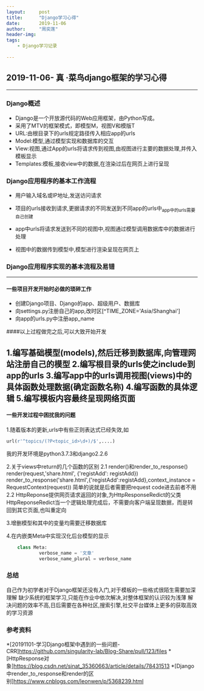```yaml
---
layout:		post
title:		"Django学习心得"
date:		2019-11-06
author:		"周奕莲"
header-img:
tags:
	- Django学习记录
	
---
```

## 2019-11-06- **真** ·菜鸟django框架的学习心得

-----------------------------------------------------

### **Django概述**

+ Django是一个开放源代码的Web应用框架，由Python写成。
+ 采用了MTV的框架模式，即模型M，视图V和模版T
+ URL:由根目录下的urls规定路径传入相应app的urls
+ Model:模型,通过模型实现和数据库的交互
+ View:视图,通过App的urls将请求传到视图,由视图进行主要的数据处理,并传入模板显示
+ Templates:模板,接收view中的数据,在渲染过后在网页上进行呈现



### Django应用程序的基本工作流程



* 用户输入域名或IP地址,发送访问请求

* 项目的urls接收到请求,更据请求的不同发送到不同app的urls中<sub>app中的urls需要自己创建</sub>
* app中urls将请求发送到不同的视图中,视图通过模型调用数据库中的数据进行处理
* 视图中的数据传到模型中,模型进行渲染呈现在网页上

### Django应用程序实现的基本流程及易错



--------------------------------------------------------------

#### 一些项目开发开始时必做的琐碎工作




* 创建Django项目、Django的app、超级用户、数据库
* 向settings.py注册自己的app,改时区[^TIME_ZONE='Asia/Shanghai']
* 向app的urls.py中注册app_name

####以上过程做完之后,可以大致开始开发

1.编写基础模型(models),然后迁移到数据库,向管理网站注册自己的模型
2.编写根目录的urls使之include到app的urls
3.编写app中的urls调用视图(views)中的具体函数处理数据(确定函数名称)
4.编写函数的具体逻辑
5.编写模板内容最终呈现网络页面
-------------------------------------------------------------



#### 一些开发过程中困扰我的问题

1.随着版本的更新,urls中有些正则表达式已经失效,如
``` python
url(r'^topics/(?P<topic_id>\d+)/$',....)

```

我的开发环境是python3.7.3和django2.2.6

2.关于views中return的几个函数的区别
  2.1 render()和render_to_response()
render(request,'share.html', {'registAdd': registAdd})
render_to_response('share.html',{'registAdd':registAdd},context_instance = RequestContext(request))
  简单的说就是后者需要把request code进去前者不用
  2.2
HttpReponse提供网页请求返回的对象,为HttpResponseRedict的父类
HttpReponseRedict当一个逻辑处理完成后，不需要向客户端呈现数据，而是转回到其它页面,也叫重定向

3.增删模型和其中的变量均需要迁移数据库

4.在内嵌类Meta中实现汉化后台模型的显示

``` python
    class Meta:
            verbose_name = '文章'
            verbose_name_plural = verbose_name
```





### 总结



自己作为初学者对于Django框架还没有入门,对于模板的一些格式很陌生需要加深理解
缺少系统的框架学习,只能在作业中依次解决,对整体框架的认识较为浅薄
解决问题的效率不高,日后需要在各种社区,搜索引擎,社交平台媒体上更多的获取高效的学习资源







### 参考资料

*[20191101-学习Django框架中遇到的一些问题-CRR]https://github.com/singularity-lab/Blog-Share/pull/123/files
*[HttpResponse对象]https://blog.csdn.net/sinat_35360663/article/details/78431513
*[Django中render_to_response和render的区别]https://www.cnblogs.com/leonwen/p/5368239.html





```

```